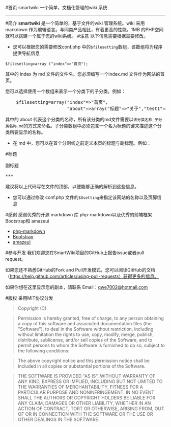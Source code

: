 #首页
smartwiki 一个简单，文档化管理的wiki 系统
***
#简介
**smartwiki** 是一个简单的，基于文件的wiki 管理系统。wiki 采用 markdown 作为编辑语言。与同类产品相比，有着更高的性能。1MB 的PHP空间就可以搭建一个属于您的wiki系统。
#注意
以下信息需要根据需要修改。

* 您可以根据您的需要修改conf.php 中的<code>$filesetting</code>数组，该数组将为程序提供导航信息

<code>$filesetting=array ("index"=>"首页");</code>

其中的 index 为 md 文件的文件名。您必须编写一个index.md 文件作为网站的首页。

您可以选择使用一个数组来表示一个分类下的子分类。例如：

<pre>
	$filesetting=array("index"=>"首页",
	                   "about"=>array("标题"=>"关于","test1"=>"测试1","test2"=>"测试2"));
</pre>

其中的 about 代表这个分类的名称，所有该分类的md文件需要以<code>该分类名称_子分类名称.md</code>的方式来命名。子分类数组中必须包含一个名为标题的键来描述这个分类所要显示的名称。

* 在 md 中，您可以在首个分割线之前定义本页的标题与副标题。例如：

<pre>#标题

副标题

***</pre>

建议将以上代码写在文件的顶部，以便能够正确的解析到这些信息。

* 您可以通过修改 conf.php 文件的<code>$Gsetting</code>来指定该网站的名称以及页脚信息

#感谢
感谢优秀的开源 markdown 库 php-markdown以及优秀的前端框架 Bootstrap和 amazeui

* [php-markdown](https://github.com/michelf/php-markdown)
* [Bootstrap](https://github.com/twbs/bootstrap)
* [amazeui](https://github.com/allmobilize/amazeui/)


#参与开发
我们欢迎您在SmartWiki项目的GitHub上报告issue或者pull request。

如果您还不熟悉GitHub的Fork and Pull开发模式，您可以阅读GitHub的文档（https://help.github.com/articles/using-pull-requests）获得更多的信息。

如果你想在这里显示您的副本，请联系 Email：qwe7002@hotmail.com

#版权
采用MIT协议分发

>Copyright (C) <year> <copyright holders>

>Permission is hereby granted, free of charge, to any person obtaining a copy of this software and associated documentation files (the "Software"), to deal in the Software without restriction, including without limitation the rights to use, copy, modify, merge, publish, distribute, sublicense, and/or sell copies of the Software, and to permit persons to whom the Software is furnished to do so, subject to the following conditions:

>The above copyright notice and this permission notice shall be included in all copies or substantial portions of the Software.

>THE SOFTWARE IS PROVIDED "AS IS", WITHOUT WARRANTY OF ANY KIND, EXPRESS OR IMPLIED, INCLUDING BUT NOT LIMITED TO THE WARRANTIES OF MERCHANTABILITY, FITNESS FOR A PARTICULAR PURPOSE AND NONINFRINGEMENT. IN NO EVENT SHALL THE AUTHORS OR COPYRIGHT HOLDERS BE LIABLE FOR ANY CLAIM, DAMAGES OR OTHER LIABILITY, WHETHER IN AN ACTION OF CONTRACT, TORT OR OTHERWISE, ARISING FROM, OUT OF OR IN CONNECTION WITH THE SOFTWARE OR THE USE OR OTHER DEALINGS IN THE SOFTWARE.

